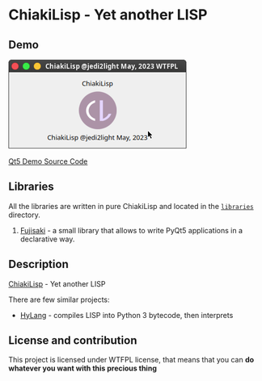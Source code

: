 # ChiakiLisp - Yet another LISP

## Demo

![alt Fujisaki Demo](demos/fujisaki.png)

[Qt5 Demo Source Code](examples/fujisaki-example.cl)

## Libraries

All the libraries are written in pure ChiakiLisp and located in the [`libraries`](./libraries) directory.

1. [Fujisaki](libraries/fujisaki.cl) - a small library that allows to write PyQt5 applications in a declarative way.

## Description

[ChiakiLisp](https://chiakilisp.jedi2light.moe) - Yet another LISP

There are few similar projects:
 - [HyLang](https://hylang.org) - compiles LISP into Python 3 bytecode, then interprets

## License and contribution

This project is licensed under WTFPL license, that means that you can **do whatever you want with this precious thing**
